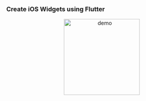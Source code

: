 ### Create iOS Widgets using Flutter

<center><img src="https://raw.githubusercontent.com/78sarmad/wheres_my_widget/main/demo/wheres_my_widget.gif" alt="demo" width="200"/></center>
